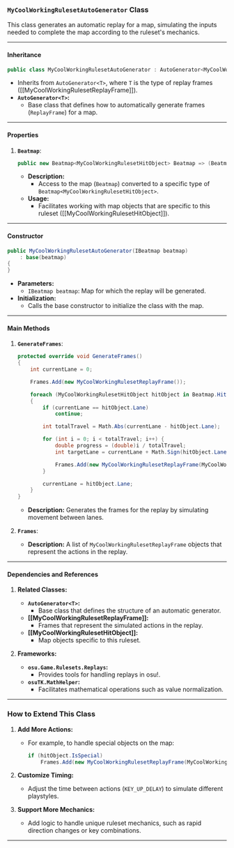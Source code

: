 ### **`MyCoolWorkingRulesetAutoGenerator` Class**

This class generates an automatic replay for a map, simulating the inputs needed to complete the map according to the ruleset's mechanics.

---

#### **Inheritance**

```csharp
public class MyCoolWorkingRulesetAutoGenerator : AutoGenerator<MyCoolWorkingRulesetReplayFrame>
```

- Inherits from `AutoGenerator<T>`, where `T` is the type of replay frames ([[MyCoolWorkingRulesetReplayFrame]]).
- **`AutoGenerator<T>`:**
    - Base class that defines how to automatically generate frames (`ReplayFrame`) for a map.

---

#### **Properties**

1. **`Beatmap`**:

    ```csharp
    public new Beatmap<MyCoolWorkingRulesetHitObject> Beatmap => (Beatmap<MyCoolWorkingRulesetHitObject>)base.Beatmap;
    ```

    - **Description:**
        - Access to the map (`Beatmap`) converted to a specific type of `Beatmap<MyCoolWorkingRulesetHitObject>`.
    - **Usage:**
        - Facilitates working with map objects that are specific to this ruleset ([[MyCoolWorkingRulesetHitObject]]).

---

#### **Constructor**

```csharp
public MyCoolWorkingRulesetAutoGenerator(IBeatmap beatmap)
    : base(beatmap)
{
}
```

- **Parameters:**
    - `IBeatmap beatmap`: Map for which the replay will be generated.
- **Initialization:**
    - Calls the base constructor to initialize the class with the map.

---

#### **Main Methods**

1. **`GenerateFrames`**:

    ```csharp
    protected override void GenerateFrames()
    {
        int currentLane = 0;

        Frames.Add(new MyCoolWorkingRulesetReplayFrame());

        foreach (MyCoolWorkingRulesetHitObject hitObject in Beatmap.HitObjects)
        {
            if (currentLane == hitObject.Lane)
                continue;

            int totalTravel = Math.Abs(currentLane - hitObject.Lane);

            for (int i = 0; i < totalTravel; i++) {
                double progress = (double)i / totalTravel;
                int targetLane = currentLane + Math.Sign(hitObject.Lane - currentLane);

                Frames.Add(new MyCoolWorkingRulesetReplayFrame(MyCoolWorkingRulesetAction.Move, targetLane, progress));
            }

            currentLane = hitObject.Lane;
        }
    }
    ```

    - **Description:** Generates the frames for the replay by simulating movement between lanes.

2. **`Frames`**:

    - **Description:** A list of `MyCoolWorkingRulesetReplayFrame` objects that represent the actions in the replay.

---

#### **Dependencies and References**

1. **Related Classes:**

    - **`AutoGenerator<T>`:**
        - Base class that defines the structure of an automatic generator.
    - **[[MyCoolWorkingRulesetReplayFrame]]:**
        - Frames that represent the simulated actions in the replay.
    - **[[MyCoolWorkingRulesetHitObject]]:**
        - Map objects specific to this ruleset.
2. **Frameworks:**

    - **`osu.Game.Rulesets.Replays`:**
        - Provides tools for handling replays in osu!.
    - **`osuTK.MathHelper`:**
        - Facilitates mathematical operations such as value normalization.

---

### **How to Extend This Class**

1. **Add More Actions:**

    - For example, to handle special objects on the map:

        ```csharp
        if (hitObject.IsSpecial)
            Frames.Add(new MyCoolWorkingRulesetReplayFrame(MyCoolWorkingRulesetAction.SpecialAction) { Time = hitObject.StartTime });
        ```

2. **Customize Timing:**

    - Adjust the time between actions (`KEY_UP_DELAY`) to simulate different playstyles.
3. **Support More Mechanics:**

    - Add logic to handle unique ruleset mechanics, such as rapid direction changes or key combinations.

---



